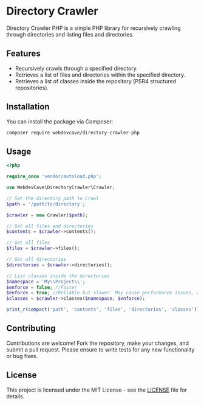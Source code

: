# Directory Crawler

Directory Crawler PHP is a simple PHP library for recursively crawling through directories and listing files and
directories.

## Features

- Recursively crawls through a specified directory.
- Retrieves a list of files and directories within the specified directory.
- Retrieves a list of classes inside the repository (PSR4 structured repositories).

## Installation

You can install the package via Composer:

```bash
composer require webdevcave/directory-crawler-php
```

## Usage

```php
<?php

require_once 'vendor/autoload.php';

use WebdevCave\DirectoryCrawler\Crawler;

// Set the directory path to crawl
$path = '/path/to/directory';

$crawler = new Crawler($path);

// Get all files and directories
$contents = $crawler->contents();

// Get all files
$files = $crawler->files();

// Get all directories
$directories = $crawler->directories();

// List classes inside the directories
$namespace = 'My\\Project\\';
$enforce = false; //Faster
$enforce = true; //Reliable but slower. May cause performance issues, depending on the number of occurrences.
$classes = $crawler->classes($namespace, $enforce);

print_r(compact('path', 'contents', 'files', 'directories', 'classes')); //Show results
```

## Contributing

Contributions are welcome! Fork the repository, make your changes, and submit a pull request. Please ensure to write
tests for any new functionality or bug fixes.

## License

This project is licensed under the MIT License - see the [LICENSE](LICENSE) file for details.
